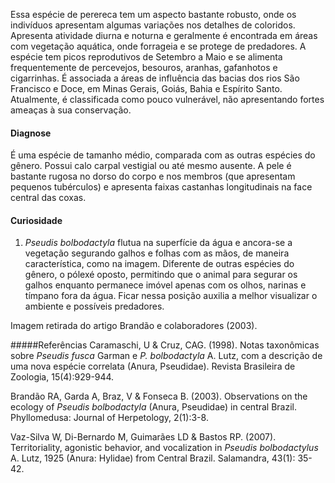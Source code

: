 ﻿Essa espécie de perereca tem um aspecto bastante robusto, onde os indivíduos apresentam algumas variações nos detalhes de coloridos. Apresenta atividade diurna e noturna e geralmente é encontrada em áreas com vegetação aquática, onde <glossario>forrageia</glossario> e se protege de predadores. A espécie tem picos reprodutivos de Setembro a Maio e se alimenta frequentemente de percevejos, besouros, aranhas, gafanhotos e cigarrinhas. É associada a áreas de influência das bacias dos rios São Francisco e Doce, em Minas Gerais, Goiás, Bahia e Espírito Santo. Atualmente, é classificada como pouco vulnerável, não apresentando fortes ameaças à sua conservação. 


#### Diagnose
É uma espécie de tamanho médio, comparada com as outras espécies do gênero. Possui <glossario>calo carpal</glossario> <glossario>vestigial</glossario> ou até mesmo ausente. A pele é bastante rugosa no dorso do corpo e nos membros (que apresentam pequenos tubérculos) e apresenta faixas castanhas longitudinais na face central das coxas.


#### Curiosidade
1) *Pseudis bolbodactyla* flutua na superfície da água e ancora-se a vegetação segurando galhos e folhas com as mãos, de maneira característica, como na imagem. Diferente de outras espécies do gênero, o <glossario>pólex</glossario>é oposto, permitindo que o animal para segurar os galhos enquanto permanece imóvel apenas com os olhos, narinas e tímpano fora da água. Ficar nessa posição auxilia a melhor visualizar o ambiente e possíveis predadores. 


  

Imagem retirada do artigo Brandão e colaboradores (2003).


#####Referências
Caramaschi, U & Cruz, CAG. (1998). Notas taxonômicas sobre *Pseudis fusca* Garman e *P. bolbodactyla* A. Lutz, com a descrição de uma nova espécie correlata (Anura, Pseudidae). Revista Brasileira de Zoologia, 15(4):929-944.  


Brandão RA, Garda A, Braz, V & Fonseca B. (2003). Observations on the ecology of *Pseudis bolbodactyla* (Anura, Pseudidae) in central Brazil. Phyllomedusa: Journal of Herpetology, 2(1):3-8.


Vaz-Silva W, Di-Bernardo M, Guimarães LD & Bastos RP. (2007). Territoriality, agonistic behavior, and vocalization in *Pseudis bolbodactylus* A. Lutz, 1925 (Anura: Hylidae) from Central Brazil. Salamandra, 43(1): 35-42.